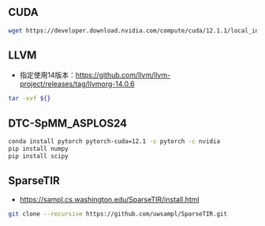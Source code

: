#

## CUDA

``` bash
wget https://developer.download.nvidia.com/compute/cuda/12.1.1/local_installers/cuda_12.1.1_530.30.02_linux.run

```

## LLVM

- 指定使用14版本：<https://github.com/llvm/llvm-project/releases/tag/llvmorg-14.0.6>

``` bash
tar -xvf ${}

```

## DTC-SpMM_ASPLOS24

``` bash
conda install pytorch pytorch-cuda=12.1 -c pytorch -c nvidia
pip install numpy
pip install scipy
```

## SparseTIR

- <https://sampl.cs.washington.edu/SparseTIR/install.html>

``` bash
git clone --recursive https://github.com/uwsampl/SparseTIR.git
```
